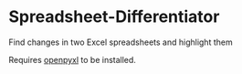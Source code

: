 # Spreadsheet-Differentiator
Find changes in two Excel spreadsheets and highlight them

Requires [openpyxl](https://openpyxl.readthedocs.org/) to be installed.

